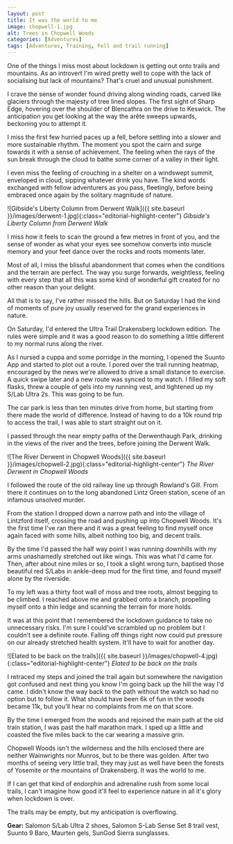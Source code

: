 ```yaml
---
layout: post
title: It was the world to me
image: chopwell-1.jpg
alt: Trees in Chopwell Woods
categories: [Adventures]
tags: [Adventures, Training, Fell and trail running]
---
```


One of the things I miss most about lockdown is getting out onto trails and mountains. As an introvert I'm wired pretty well to cope with the lack of socialising but lack of mountains? That's cruel and unusual punishment.

I crave the sense of wonder found driving along winding roads, carved like glaciers through the majesty of tree lined slopes. The first sight of Sharp Edge, hovering over the shoulder of Blencathra on the drive to Keswick. The anticipation you get looking at the way the arête sweeps upwards, beckoning you to attempt it.

I miss the first few hurried paces up a fell, before settling into a slower and more sustainable rhythm. The moment you spot the cairn and surge towards it with a sense of achievement. The feeling when the rays of the sun break through the cloud to bathe some corner of a valley in their light. 

I even miss the feeling of crouching in a shelter on a windswept summit, enveloped in cloud, sipping whatever drink you have. The kind words exchanged with fellow adventurers as you pass, fleetingly, before being embraced once again by the solitary magnitude of nature.

![Gibside's Liberty Column from Derwent Walk]({{ site.baseurl }}/images/derwent-1.jpg){:class="editorial-highlight-center"} *Gibside's Liberty Column from Derwent Walk*

I miss how it feels to scan the ground a few metres in front of you, and the sense of wonder as what your eyes see somehow converts into muscle memory and your feet dance over the rocks and roots moments later. 

Most of all, I miss the blissful abandonment that comes when the conditions and the terrain are perfect. The way you surge forwards, weightless, feeling with every step that all this was some kind of wonderful gift created for no other reason than your delight.

All that is to say, I've rather missed the hills. But on Saturday I had the kind of moments of pure joy usually reserved for the grand experiences in nature.

On Saturday, I'd entered the Ultra Trail Drakensberg lockdown edition. The rules were simple and it was a good reason to do something a little different to my normal runs along the river.

As I nursed a cuppa and some porridge in the morning, I opened the Suunto App and started to plot out a route. I pored over the trail running heatmap, encouraged by the news we're allowed to drive a small distance to exercise. A quick swipe later and a new route was synced to my watch. I filled my soft flasks, threw a couple of gels into my running vest, and tightened up my S/Lab Ultra 2s. This was going to be fun.

The car park is less than ten minutes drive from home, but starting from there made the world of difference. Instead of having to do a 10k round trip to access the trail, I was able to start straight out on it.

I passed through the near empty paths of the Derwenthaugh Park, drinking in the views of the river and the trees, before joining the Derwent Walk.

![The River Derwent in Chopwell Woods]({{ site.baseurl }}/images/chopwell-2.jpg){:class="editorial-highlight-center"} *The River Derwent in Chopwell Woods*

I followed the route of the old railway line up through Rowland's Gill. From there it continues on to the long abandoned Lintz Green station, scene of an infamous unsolved murder. 

From the station I dropped down a narrow path and into the village of Lintzford itself, crossing the road and pushing up into Chopwell Woods. It's the first time I've ran there and it was a great feeling to find myself once again faced with some hills, albeit nothing too big, and decent trails.

By the time I'd passed the half way point I was running downhills with my arms unashamedly stretched out like wings. This was what I'd came for. Then, after about nine miles or so, I took a slight wrong turn, baptised those beautiful red S/Labs in ankle-deep mud for the first time, and found myself alone by the riverside.

To my left was a thirty foot wall of moss and tree roots, almost begging to be climbed. I reached above me and grabbed onto a branch, propelling myself onto a thin ledge and scanning the terrain for more holds. 

It was at this point that I remembered the lockdown guidance to take no unnecessary risks. I'm sure I could've scrambled up no problem but I couldn't see a definite route. Falling off things right now could put pressure on our already stretched health system. It'll have to wait for another day.

![Elated to be back on the trails]({{ site.baseurl }}/images/chopwell-4.jpg){:class="editorial-highlight-center"} *Elated to be back on the trails*

I retraced my steps and joined the trail again but somewhere the navigation got confused and next thing you know I'm going back up the hill the way I'd came. I didn't know the way back to the path without the watch so had no option but to follow it. What should have been 6k of fun in the woods became 11k, but you'll hear no complaints from me on that score.

By the time I emerged from the woods and rejoined the main path at the old train station, I was past the half marathon mark. I sped up a little and coasted the five miles back to the car wearing a massive grin.

Chopwell Woods isn't the wilderness and the hills enclosed there are neither Wainwrights nor Munros, but to be there was golden. After two months of seeing very little trail, they may just as well have been the forests of Yosemite or the mountains of Drakensberg. It was the world to me.

If I can get that kind of endorphin and adrenaline rush from some local trails, I can't imagine how good it'll feel to experience nature in all it's glory when lockdown is over.

The trails may be empty, but my anticipation is overflowing.

**Gear:** Salomon S/Lab Ultra 2 shoes, Salomon S-Lab Sense Set 8 trail vest, Suunto 9 Baro, Maurten gels, SunGod Sierra sunglasses.
